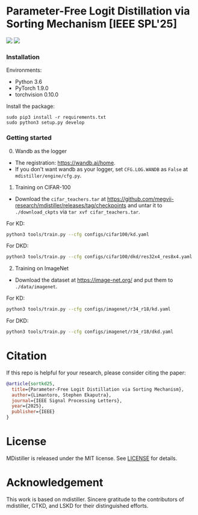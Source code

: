 # Parameter-Free Logit Distillation via Sorting Mechanism [IEEE SPL'25]
[![](https://img.shields.io/badge/arXiv-2508.16544-green.svg)](https://arxiv.org/abs/2508.16544) [![](https://img.shields.io/badge/paper-ieee.spl-red.svg)](https://ieeexplore.ieee.org/document/11141360/)

### Installation

Environments:

- Python 3.6
- PyTorch 1.9.0
- torchvision 0.10.0

Install the package:

```
sudo pip3 install -r requirements.txt
sudo python3 setup.py develop
```

### Getting started

0. Wandb as the logger

- The registration: <https://wandb.ai/home>.
- If you don't want wandb as your logger, set `CFG.LOG.WANDB` as `False` at `mdistiller/engine/cfg.py`.

1. Training on CIFAR-100

- Download the `cifar_teachers.tar` at <https://github.com/megvii-research/mdistiller/releases/tag/checkpoints> and untar it to `./download_ckpts` via `tar xvf cifar_teachers.tar`.
  
For KD:
  ```bash
  python3 tools/train.py --cfg configs/cifar100/kd.yaml
  ```
For DKD:
  ```bash
  python3 tools/train.py --cfg configs/cifar100/dkd/res32x4_res8x4.yaml
  ```

2. Training on ImageNet

- Download the dataset at <https://image-net.org/> and put them to `./data/imagenet`.
  
For KD:
  ```bash
  python3 tools/train.py --cfg configs/imagenet/r34_r18/kd.yaml
  ```
For DKD:
  ```bash
  python3 tools/train.py --cfg configs/imagenet/r34_r18/dkd.yaml
  ```

# Citation

If this repo is helpful for your research, please consider citing the paper:

```BibTeX
@article{sortkd25,
  title={Parameter-Free Logit Distillation via Sorting Mechanism},
  author={Limantoro, Stephen Ekaputra},
  journal={IEEE Signal Processing Letters},
  year={2025},
  publisher={IEEE}
}
```

# License

MDistiller is released under the MIT license. See [LICENSE](LICENSE) for details.

# Acknowledgement

This work is based on mdistiller. 
Sincere gratitude to the contributors of mdistiller, CTKD, and LSKD for their distinguished efforts.

